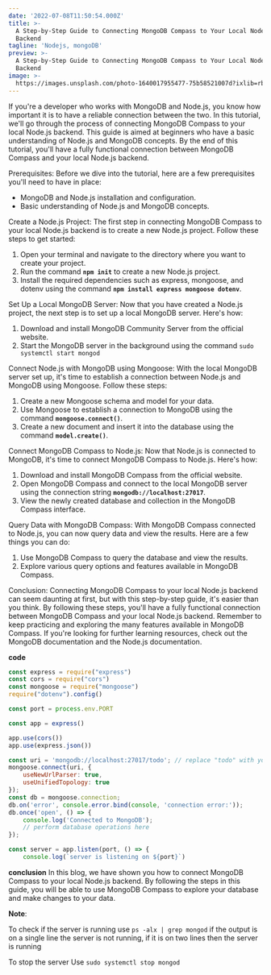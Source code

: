 ```yaml
---
date: '2022-07-08T11:50:54.000Z'
title: >-
  A Step-by-Step Guide to Connecting MongoDB Compass to Your Local Node.js
  Backend
tagline: 'Nodejs, mongoDB'
preview: >-
  A Step-by-Step Guide to Connecting MongoDB Compass to Your Local Node.js
  Backend
image: >-
  https://images.unsplash.com/photo-1640017955477-75b58521007d?ixlib=rb-1.2.1&ixid=MnwxMjA3fDB8MHxwaG90by1wYWdlfHx8fGVufDB8fHx8&auto=format&fit=crop&w=1332&q=80
---
```

If you're a developer who works with MongoDB and Node.js, you know how important it is to have a reliable connection between the two. In this tutorial, we'll go through the process of connecting MongoDB Compass to your local Node.js backend. This guide is aimed at beginners who have a basic understanding of Node.js and MongoDB concepts. By the end of this tutorial, you'll have a fully functional connection between MongoDB Compass and your local Node.js backend.

Prerequisites:
Before we dive into the tutorial, here are a few prerequisites you'll need to have in place:

- MongoDB and Node.js installation and configuration.
- Basic understanding of Node.js and MongoDB concepts.

Create a Node.js Project:
The first step in connecting MongoDB Compass to your local Node.js backend is to create a new Node.js project. Follow these steps to get started:

1. Open your terminal and navigate to the directory where you want to create your project.
2. Run the command **`npm init`** to create a new Node.js project.
3. Install the required dependencies such as express, mongoose, and dotenv using the command **`npm install express mongoose dotenv`**.

Set Up a Local MongoDB Server:
Now that you have created a Node.js project, the next step is to set up a local MongoDB server. Here's how:

1. Download and install MongoDB Community Server from the official website.
2. Start the MongoDB server in the background using the command `sudo systemctl start mongod`

Connect Node.js with MongoDB using Mongoose:
With the local MongoDB server set up, it's time to establish a connection between Node.js and MongoDB using Mongoose. Follow these steps:

1. Create a new Mongoose schema and model for your data.
2. Use Mongoose to establish a connection to MongoDB using the command **`mongoose.connect()`**.
3. Create a new document and insert it into the database using the command **`model.create()`**.

Connect MongoDB Compass to Node.js:
Now that Node.js is connected to MongoDB, it's time to connect MongoDB Compass to Node.js. Here's how:

1. Download and install MongoDB Compass from the official website.
2. Open MongoDB Compass and connect to the local MongoDB server using the connection string **`mongodb://localhost:27017`**.
3. View the newly created database and collection in the MongoDB Compass interface.

Query Data with MongoDB Compass:
With MongoDB Compass connected to Node.js, you can now query data and view the results. Here are a few things you can do:

1. Use MongoDB Compass to query the database and view the results.
2. Explore various query options and features available in MongoDB Compass.

Conclusion:
Connecting MongoDB Compass to your local Node.js backend can seem daunting at first, but with this step-by-step guide, it's easier than you think. By following these steps, you'll have a fully functional connection between MongoDB Compass and your local Node.js backend. Remember to keep practicing and exploring the many features available in MongoDB Compass. If you're looking for further learning resources, check out the MongoDB documentation and the Node.js documentation.

**code**

```jsx
const express = require("express")
const cors = require("cors")
const mongoose = require("mongoose")
require("dotenv").config()

const port = process.env.PORT

const app = express()

app.use(cors())
app.use(express.json())

const uri = 'mongodb://localhost:27017/todo'; // replace "todo" with your database name
mongoose.connect(uri, {
    useNewUrlParser: true,
    useUnifiedTopology: true
});
const db = mongoose.connection;
db.on('error', console.error.bind(console, 'connection error:'));
db.once('open', () => {
    console.log('Connected to MongoDB');
    // perform database operations here
});

const server = app.listen(port, () => {
    console.log(`server is listening on ${port}`)
```

**conclusion**
In this blog, we have shown you how to connect MongoDB Compass to your local Node.js backend. By following the steps in this guide, you will be able to use MongoDB Compass to explore your database and make changes to your data.

**Note**: 

To check if the server is running use   `ps -alx | grep mongod` if the output is on a single line the server is not running, if it is on two lines then the server is running

To stop the server Use `sudo systemctl stop mongod`
